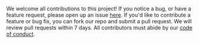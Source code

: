 We welcome all contributions to this project! If you notice a bug, or have a feature request, please open up an issue [here](https://github.com/UBC-MDS/DSCI_532_Group18_Allstars/issues). If you'd like to contribute a feature or bug fix, you can fork our repo and submit a pull request. We will review pull requests within 7 days. All contributors must abide by our [code of conduct](https://github.com/UBC-MDS/DSCI_532_Group18_Allstars/blob/main/CODE_OF_CONDUCT.md).
